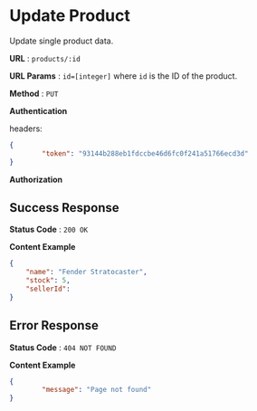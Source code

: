 # Update Product

Update single product data.

**URL** : `products/:id`

**URL Params** : `id=[integer]` where `id` is the ID of the product.

**Method** : `PUT`

**Authentication**

headers:

```json
{
		"token": "93144b288eb1fdccbe46d6fc0f241a51766ecd3d"
}
```

**Authorization**





## Success Response

**Status Code** : `200 OK`

**Content Example**

```json
{
    "name": "Fender Stratocaster",
    "stock": 5,
    "sellerId": 
}
```

## Error Response

**Status Code** : `404 NOT FOUND`

**Content Example**

```json
{
		"message": "Page not found"
}
```

